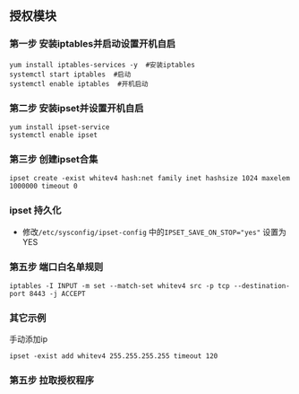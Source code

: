 ## 授权模块


### 第一步 安装iptables并启动设置开机自启

```
yum install iptables-services -y  #安装iptables
systemctl start iptables  #启动
systemctl enable iptables  #开机启动
```



### 第二步 安装ipset并设置开机自启

```
yum install ipset-service
systemctl enable ipset
```

### 第三步 创建ipset合集

```
ipset create -exist whitev4 hash:net family inet hashsize 1024 maxelem 1000000 timeout 0
```

### ipset 持久化

- 修改`/etc/sysconfig/ipset-config` 中的`IPSET_SAVE_ON_STOP="yes"` 设置为YES


### 第五步 端口白名单规则

```
iptables -I INPUT -m set --match-set whitev4 src -p tcp --destination-port 8443 -j ACCEPT
```

### 其它示例

手动添加ip
```
ipset -exist add whitev4 255.255.255.255 timeout 120
```

### 第五步 拉取授权程序

```
